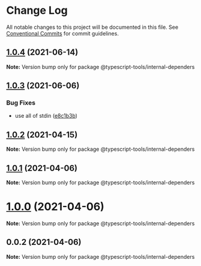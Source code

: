 # Change Log

All notable changes to this project will be documented in this file.
See [Conventional Commits](https://conventionalcommits.org) for commit guidelines.

## [1.0.4](https://github.com/typescript-tools/typescript-tools/compare/@typescript-tools/internal-dependers@1.0.3...@typescript-tools/internal-dependers@1.0.4) (2021-06-14)

**Note:** Version bump only for package @typescript-tools/internal-dependers





## [1.0.3](https://github.com/typescript-tools/typescript-tools/compare/@typescript-tools/internal-dependers@1.0.2...@typescript-tools/internal-dependers@1.0.3) (2021-06-06)


### Bug Fixes

* use all of stdin ([e8c1b3b](https://github.com/typescript-tools/typescript-tools/commit/e8c1b3bc62cee5ee5bb84d4e02376d52ec3d5ff0))





## [1.0.2](https://github.com/typescript-tools/typescript-tools/compare/@typescript-tools/internal-dependers@1.0.1...@typescript-tools/internal-dependers@1.0.2) (2021-04-15)

**Note:** Version bump only for package @typescript-tools/internal-dependers





## [1.0.1](https://github.com/typescript-tools/typescript-tools/compare/@typescript-tools/internal-dependers@1.0.0...@typescript-tools/internal-dependers@1.0.1) (2021-04-06)

**Note:** Version bump only for package @typescript-tools/internal-dependers





# [1.0.0](https://github.com/typescript-tools/typescript-tools/compare/@typescript-tools/internal-dependers@0.0.2...@typescript-tools/internal-dependers@1.0.0) (2021-04-06)

**Note:** Version bump only for package @typescript-tools/internal-dependers





## 0.0.2 (2021-04-06)

**Note:** Version bump only for package @typescript-tools/internal-dependers

